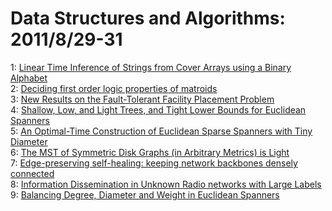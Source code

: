 # Data Structures and Algorithms: 2011/8/29-31  
1: [Linear Time Inference of Strings from Cover Arrays using a Binary  Alphabet](https://doi.org/10.48550/arXiv.1108.5422)  
2: [Deciding first order logic properties of matroids](https://doi.org/10.48550/arXiv.1108.5457)  
3: [New Results on the Fault-Tolerant Facility Placement Problem](https://doi.org/10.48550/arXiv.1108.5471)  
4: [Shallow, Low, and Light Trees, and Tight Lower Bounds for Euclidean  Spanners](https://doi.org/10.48550/arXiv.0801.3581)  
5: [An Optimal-Time Construction of Euclidean Sparse Spanners with Tiny  Diameter](https://doi.org/10.48550/arXiv.1005.4155)  
6: [The MST of Symmetric Disk Graphs (in Arbitrary Metrics) is Light](https://doi.org/10.48550/arXiv.1102.4866)  
7: [Edge-preserving self-healing: keeping network backbones densely  connected](https://doi.org/10.48550/arXiv.1108.5893)  
8: [Information Dissemination in Unknown Radio networks with Large Labels](https://doi.org/10.48550/arXiv.1108.5904)  
9: [Balancing Degree, Diameter and Weight in Euclidean Spanners](https://doi.org/10.48550/arXiv.1108.6022)  